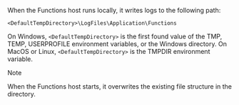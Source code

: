 When the Functions host runs locally, it writes logs to the following path:

```
<DefaultTempDirectory>\LogFiles\Application\Functions
```

On Windows, `<DefaultTempDirectory>` is the first found value of the TMP, TEMP, USERPROFILE environment variables, or the Windows directory.
On MacOS or Linux, `<DefaultTempDirectory>` is the TMPDIR environment variable.

> [!NOTE]
> When the Functions host starts, it overwrites the existing file structure in the directory.